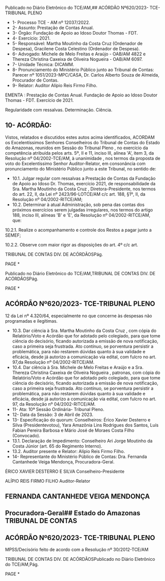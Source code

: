 Publicado  no  Diário  Eletrônico do TCE/AM,## ACÓRDÃO Nº620/2023- TCE-TRIBUNAL PLENO

- 1- Processo TCE - AM nº 12037/2022.
- 2- Assunto: Prestação de Contas Anual.
- 3- Órgão: Fundação de Apoio ao Idoso Doutor Thomas - FDT.
- 4- Exercício: 2021.
- 5- Responsável: Martha  Moutinho  da  Costa  Cruz  (Ordenador  de  Despesa),  Gracilene Costa Celestino (Ordenador de Despesa).
- 6- Advogado: Michele  de  Melo  Freitas  e  Araújo  -  OAB/AM  4822  e  Thereza  Christina Caxeixa de Oliveira Nogueira - OAB/AM 6097.
- 7- Unidade Técnica: DICAMM.
- 8- Pronunciamento  do  Ministério  Público  junto  ao  Tribunal  de  Contas: Parecer  nº 1051/2023-MPC/CASA, Dr. Carlos Alberto Souza de Almeida, Procurador de Contas.
- 9- Relator: Auditor Alípio Reis Firmo Filho.

EMENTA : Prestação de Contas Anual. Fundação de Apoio ao Idoso Doutor Thomas - FDT. Exercício de 2021.

Regularidade com ressalvas. Determinação. Ciência.

## 10-  ACÓRDÃO:

Vistos, relatados e discutidos estes autos acima identificados, ACORDAM os Excelentíssimos Senhores Conselheiros do Tribunal de Contas do Estado do Amazonas, reunidos em Sessão do Tribunal Pleno , no exercício da competência atribuída pelos arts. 5º, II e 11, inciso III, alínea 'A', item 3, da  Resolução  nº  04/2002-TCE/AM, à unanimidade , nos termos da proposta de voto do Excelentíssimo Senhor Auditor-Relator, em  consonância com  pronunciamento  do  Ministério  Público  junto  a  este  Tribunal,  no sentido de:

- 10.1. Julgar regular com ressalvas a Prestação de Contas da Fundação de Apoio  ao  Idoso  Dr.  Thomas,  exercício  2021,  de  responsabilidade  da Sra. Martha Moutinho da Costa Cruz , Diretora-Presidente, nos termos do  art.  22,  II,  da  Lei  nº  2423/96-LOTCE/AM  c/c  art.  188,  §1º,  II,  da Resolução nº 04/2002-RITCE/AM;
- 10.2. Determinar à  atual  Administração,  sob  pena  das  contas  dos  próximos exercícios  serem julgadas irregulares,  nos  termos  do  artigo  188,  inciso III, alíneas 'B' e 'E', da Resolução nº 04/2002-RITCE/AM, que:

10.2.1. Realize o acompanhamento e controle dos Restos a pagar junto a SEMEF;

10.2.2. Observe com maior rigor as disposições do art. 4º c/c art.

TRIBUNAL DE CONTAS DIV. DE ACÓRDÃOSPág.

PAGE   \*

Publicado  no  Diário  Eletrônico do TCE/AM,TRIBUNAL DE CONTAS DIV. DE ACÓRDÃOSPág.

PAGE   \*

## ACÓRDÃO Nº620/2023- TCE-TRIBUNAL PLENO

12  da  Lei  nº  4.320/64,  especialmente  no  que  concerne  às despesas não programadas e ilegítimas.

- 10.3. Dar  ciência à  Sra. Martha  Moutinho  da  Costa  Cruz , com  cópia  do Relatório/Voto  e  Acórdão  que  for  adotado  pelo  colegiado,  para  que tome  ciência  do  decisório,  ficando  autorizada  a  emissão  de  nova notificação, caso a primeira seja frustrada. Ato contínuo, se porventura persistir  a  problemática,  para  não  restarem  dúvidas  quanto  à  sua validade  e  eficácia,  desde  já  autorizo  a  comunicação  via  edital,  com fulcro no art. 97,da Resolução nº 04/2002-RITCE/AM.
- 10.4. Dar ciência à Sra. Michele de Melo Freitas e Araújo e a Sra. Thereza Christina  Caxeixa  de  Oliveira  Nogueira , patronas, com  cópia  do Relatório/Voto  e  Acórdão  que  for  adotado  pelo  colegiado,  para  que tome  ciência  do  decisório,  ficando  autorizada  a  emissão  de  nova notificação, caso a primeira seja frustrada. Ato contínuo, se porventura persistir  a  problemática,  para  não  restarem  dúvidas  quanto  à  sua validade  e  eficácia,  desde  já  autorizo  a  comunicação  via  edital,  com fulcro no art. 97, da Resolução nº 04/2002-RITCE/AM.
- 11-  Ata: 10ª Sessão Ordinária- Tribunal Pleno.
- 12-  Data da Sessão: 3 de Abril de 2023.
- 13-  Especificação do quorum: Conselheiros: Érico Xavier Desterro e Silva (Presidentevotou),  Yara  Amazônia  Lins  Rodrigues  dos  Santos,  Luís  Fabian  Pereira  Barbosa  e Mário José de Moraes Costa Filho (Convocado).
- 13.1. Declaração de Impedimento: Conselheiro Ari Jorge Moutinho da Costa Júnior (art. 65 do Regimento Interno).
- 13.2. Auditor presente e Relator: Alípio Reis Firmo Filho.
- 14-  Representante do Ministério Público de Contas: Dra. Fernanda Cantanhede Veiga Mendonça, Procuradora-Geral.

ÉRICO XAVIER DESTERRO E SILVA Conselheiro-Presidente

ALÍPIO REIS FIRMO FILHO Auditor-Relator

## FERNANDA CANTANHEDE VEIGA MENDONÇA

## Procuradora-Geral## Estado do Amazonas TRIBUNAL DE CONTAS

## ACÓRDÃO Nº620/2023- TCE-TRIBUNAL PLENO

MPSS/Decisório feito de acordo com a Resolução nº 30/2012-TCE/AM

TRIBUNAL DE CONTAS DIV. DE ACÓRDÃOSPublicado  no  Diário  Eletrônico do TCE/AM,Pág.

PAGE   \*